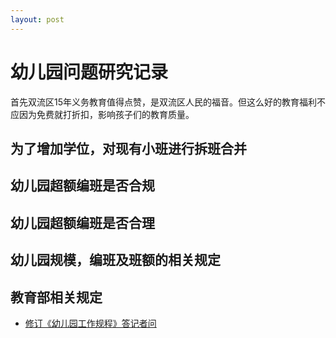```yaml
---
layout: post
---
```


# 幼儿园问题研究记录

首先双流区15年义务教育值得点赞，是双流区人民的福音。但这么好的教育福利不应因为免费就打折扣，影响孩子们的教育质量。

## 为了增加学位，对现有小班进行拆班合并

## 幼儿园超额编班是否合规

## 幼儿园超额编班是否合理

## 幼儿园规模，编班及班额的相关规定

## 教育部相关规定

- [修订《幼儿园工作规程》答记者问](http://www.moe.gov.cn/jyb_xwfb/s271/201603/t20160301_231286.html)
